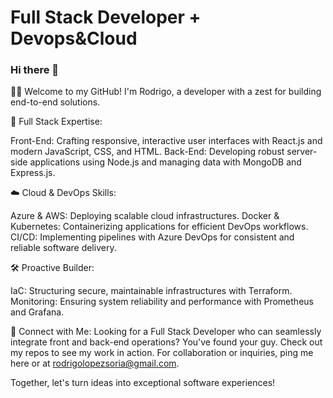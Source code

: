 # Full Stack Developer + Devops&Cloud

### Hi there 👋

👨‍💻 Welcome to my GitHub! I'm Rodrigo, a developer with a zest for building end-to-end solutions.

🌟 Full Stack Expertise:

Front-End: Crafting responsive, interactive user interfaces with React.js and modern JavaScript, CSS, and HTML.
Back-End: Developing robust server-side applications using Node.js and managing data with MongoDB and Express.js.

☁️ Cloud & DevOps Skills:

Azure & AWS: Deploying scalable cloud infrastructures.
Docker & Kubernetes: Containerizing applications for efficient DevOps workflows.
CI/CD: Implementing pipelines with Azure DevOps for consistent and reliable software delivery.

🛠️ Proactive Builder:

IaC: Structuring secure, maintainable infrastructures with Terraform.
Monitoring: Ensuring system reliability and performance with Prometheus and Grafana.

🔗 Connect with Me:
Looking for a Full Stack Developer who can seamlessly integrate front and back-end operations? You've found your guy. Check out my repos to see my work in action. For collaboration or inquiries, ping me here or at rodrigolopezsoria@gmail.com.

Together, let's turn ideas into exceptional software experiences!
<!--
**RodrigoLSoria/RodrigoLSoria** is a ✨ _special_ ✨ repository because its `README.md` (this file) appears on your GitHub profile.

Here are some ideas to get you started:

- 🔭 I’m currently working on ...
- 🌱 I’m currently learning ...
- 👯 I’m looking to collaborate on ...
- 🤔 I’m looking for help with ...
- 💬 Ask me about ...
- 📫 How to reach me: ...
- 😄 Pronouns: ...
- ⚡ Fun fact: ...
-->
